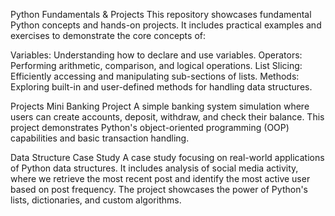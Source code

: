 Python Fundamentals & Projects
This repository showcases fundamental Python concepts and hands-on projects. 
It includes practical examples and exercises to demonstrate the core concepts of:

Variables: Understanding how to declare and use variables.
Operators: Performing arithmetic, comparison, and logical operations.
List Slicing: Efficiently accessing and manipulating sub-sections of lists.
Methods: Exploring built-in and user-defined methods for handling data structures.

Projects
Mini Banking Project
A simple banking system simulation where users can create accounts, deposit, withdraw, and check their balance. 
This project demonstrates Python's object-oriented programming (OOP) capabilities and basic transaction handling.

Data Structure Case Study
A case study focusing on real-world applications of Python data structures. 
It includes analysis of social media activity, where we retrieve the most recent post and identify the most active user based on post frequency. 
The project showcases the power of Python's lists, dictionaries, and custom algorithms.

